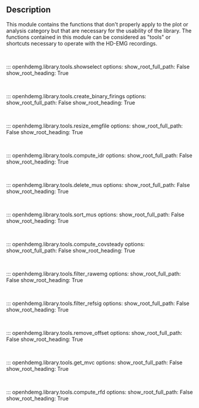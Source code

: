 Description
-----------
This module contains the functions that don't properly apply to the plot
or analysis category but that are necessary for the usability of the library.
The functions contained in this module can be considered as "tools" or
shortcuts necessary to operate with the HD-EMG recordings.

<br/>

::: openhdemg.library.tools.showselect
    options:
        show_root_full_path: False
        show_root_heading: True

<br/>

::: openhdemg.library.tools.create_binary_firings
    options:
        show_root_full_path: False
        show_root_heading: True

<br/>

::: openhdemg.library.tools.resize_emgfile
    options:
        show_root_full_path: False
        show_root_heading: True

<br/>

::: openhdemg.library.tools.compute_idr
    options:
        show_root_full_path: False
        show_root_heading: True

<br/>

::: openhdemg.library.tools.delete_mus
    options:
        show_root_full_path: False
        show_root_heading: True

<br/>

::: openhdemg.library.tools.sort_mus
    options:
        show_root_full_path: False
        show_root_heading: True

<br/>

::: openhdemg.library.tools.compute_covsteady
    options:
        show_root_full_path: False
        show_root_heading: True

<br/>

::: openhdemg.library.tools.filter_rawemg
    options:
        show_root_full_path: False
        show_root_heading: True

<br/>

::: openhdemg.library.tools.filter_refsig
    options:
        show_root_full_path: False
        show_root_heading: True

<br/>

::: openhdemg.library.tools.remove_offset
    options:
        show_root_full_path: False
        show_root_heading: True

<br/>

::: openhdemg.library.tools.get_mvc
    options:
        show_root_full_path: False
        show_root_heading: True

<br/>

::: openhdemg.library.tools.compute_rfd
    options:
        show_root_full_path: False
        show_root_heading: True

<br/>
